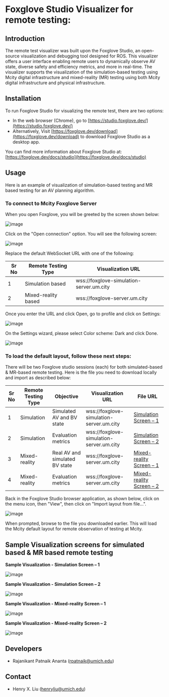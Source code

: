 # **Foxglove Studio Visualizer for remote testing:**

## Introduction 
The remote test visualizer was built upon the Foxglove Studio, an open-source visualization and debugging tool designed for ROS. This visualizer offers a user interface enabling remote users to dynamically observe AV state, diverse safety and efficiency metrics, and more in real-time. The visualizer supports the visualization of the simulation-based testing using Mcity digital infrastructure and mixed-reality (MR) testing using both Mcity digital infrastructure and physical infrastructure. 

## Installation
To run Foxglove Studio for visualizing the remote test, there are two options:

- In the web browser (Chrome), go to [https://studio.foxglove.dev/](https://studio.foxglove.dev/)
- Alternatively, Visit [https://foxglove.dev/download](https://foxglove.dev/download) to download Foxglove Studio as a desktop app.

You can find more information about Foxglove Studio at: [https://foxglove.dev/docs/studio](https://foxglove.dev/docs/studio)

## Usage
Here is an example of visualization of simulation-based testing and MR based testing for an AV planning algorithm. 
### To connect to Mcity Foxglove Server
When you open Foxglove, you will be greeted by the screen shown below:

![image](https://github.com/michigan-traffic-lab/remote-test-visualizer/assets/54770426/c2528144-5d91-4361-b714-8c6ee038da68)


Click on the "Open connection" option. You will see the following screen:

![image](https://github.com/michigan-traffic-lab/remote-test-visualizer/assets/54770426/9c92dd8b-fe3e-4688-b0b5-bff4937408b6)


Replace the default WebSocket URL with one of the following:

| **Sr No** | **Remote Testing Type** | **Visualization URL** |
| --- | --- | --- |
| 1 | Simulation based | wss://foxglove-simulation-server.um.city |
| 2 | Mixed-reality based | wss://foxglove-server.um.city |

Once you enter the URL and click Open, go to profile and click on Settings:

![image](https://github.com/michigan-traffic-lab/remote-test-visualizer/assets/54770426/9f8c9207-be3e-4969-a202-b19298418683)


On the Settings wizard, please select Color scheme: Dark and click Done.

![image](https://github.com/michigan-traffic-lab/remote-test-visualizer/assets/54770426/6dab3099-3e64-4cd5-8213-b5f56c97d229)


### **To load the default layout, follow these next steps:**

There will be two Foxglove studio sessions (each) for both simulated-based & MR-based remote testing. Here is the file you need to download locally and import as described below:

| **Sr No** | **Remote Testing Type** |**Objective** | **Visualization URL** | **File URL** |
| --- | --- | --- | --- | --- |
| 1 | Simulation | Simulated AV and BV state | wss://foxglove-simulation-server.um.city | [Simulation Screen – 1](https://github.com/michigan-traffic-lab/remote-test-visualizer/blob/main/Mcity-Remote-Visualizer-Simulation.json) |
| 2 | Simulation | Evaluation metrics | wss://foxglove-simulation-server.um.city | [Simulation Screen – 2](https://github.com/michigan-traffic-lab/remote-test-visualizer/blob/main/Mcity-Remote-Visualizer-Plots-Simulation-v1.json) |
| 3 | Mixed-reality | Real AV and simulated BV state | wss://foxglove-server.um.city | [Mixed-reality Screen – 1](https://github.com/michigan-traffic-lab/remote-test-visualizer/blob/main/Mcity-Remote-Visualizer-v3.json) |
| 4 | Mixed-reality | Evaluation metrics | wss://foxglove-server.um.city | [Mixed-reality Screen – 2](https://github.com/michigan-traffic-lab/remote-test-visualizer/blob/main/Mcity-Remote-Visualizer-Plots-v1.json) |

Back in the Foxglove Studio browser application, as shown below, click on the menu icon, then "View", then click on "Import layout from file…".

![image](https://github.com/michigan-traffic-lab/remote-test-visualizer/assets/54770426/762f92f4-32f9-4fbe-b4b5-364ccca7397c)

When prompted, browse to the file you downloaded earlier. This will load the Mcity default layout for remote observation of testing at Mcity.


## **Sample Visualization screens for** **simulated based & MR based remote testing**

**Sample Visualization - Simulation Screen – 1**

![image](https://github.com/michigan-traffic-lab/remote-test-visualizer/assets/54770426/d9374dc8-4568-4708-8ca7-a952b06d33fc)


**Sample Visualization - Simulation Screen – 2**

![image](https://github.com/michigan-traffic-lab/remote-test-visualizer/assets/54770426/cd5ddebc-1b86-425d-aa12-240a3da28af8)


**Sample Visualization - Mixed-reality Screen – 1**

![image](https://github.com/michigan-traffic-lab/remote-test-visualizer/assets/54770426/666ebbf2-148f-4866-bfcd-bafd72acb1d7)


**Sample Visualization - Mixed-reality Screen – 2**

![image](https://github.com/michigan-traffic-lab/remote-test-visualizer/assets/54770426/2489ab5e-4790-413e-8fe8-03f8f7f72e69)

## Developers
* Rajanikant Patnaik Ananta (rpatnaik@umich.edu)

## Contact
* Henry X. Liu (henryliu@umich.edu)
